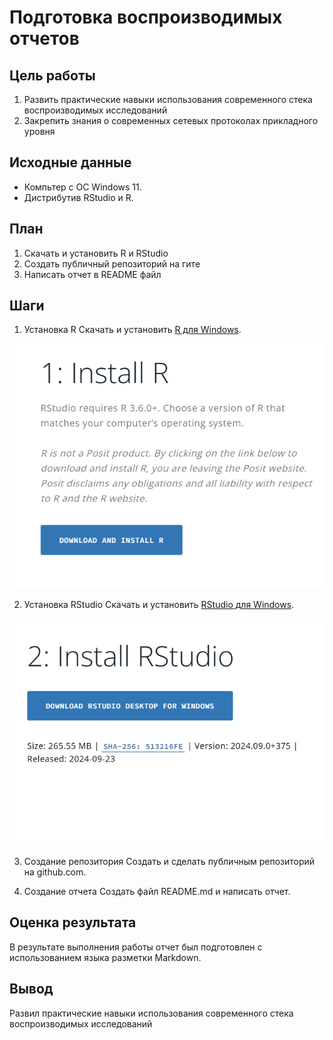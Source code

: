 # Подготовка воспроизводимых отчетов


## Цель работы
1. Развить практические навыки использования современного стека воспроизводимых исследований
2. Закрепить знания о современных сетевых протоколах прикладного уровня


## Исходные данные
- Компьтер с ОС Windows 11.
- Дистрибутив RStudio и R.


## План
1. Скачать и установить R и RStudio
2. Создать публичный репозиторий на гите
3. Написать отчет в README файл


## Шаги


1. Установка R
Скачать и установить [R для Windows](https://posit.co/download/rstudio-desktop/).

![R](imgs/R.png)

2. Установка RStudio
Скачать и установить [RStudio для Windows](https://posit.co/download/rstudio-desktop/).

![RStudio](imgs/RStudio.png)

3. Создание репозитория
Создать и сделать публичным репозиторий на github.com.

4. Создание отчета
Создать файл README.md и написать отчет.


## Оценка результата
В результате выполнения работы отчет был подготовлен с использованием языка разметки Markdown.


## Вывод
Развил практические навыки использования современного стека воспроизводимых исследований
